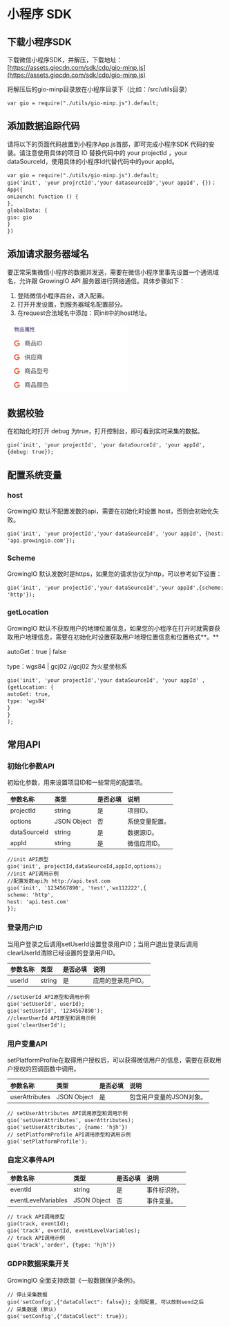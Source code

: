 # 小程序 SDK

## **下载小程序SDK**

下载微信小程序SDK，并解压，下载地址：[https://assets.giocdn.com/sdk/cdp/gio-minp.js](https://assets.giocdn.com/sdk/cdp/gio-minp.js)

将解压后的gio-minp目录放在小程序目录下（比如：/src/utils目录）

```text
var gio = require("./utils/gio-minp.js").default;
```

## **添加数据追踪代码**

请将以下的页面代码放置到小程序App.js首部，即可完成小程序SDK 代码的安装。请注意使用具体的项目 ID 替换代码中的 your projectId ，your dataSourceId，使用具体的小程序Id代替代码中的your appId。

```text
var gio = require("./utils/gio-minp.js").default;
gio('init', 'your projrctId','your datasourceID','your appId', {})；
App({
onLaunch: function () {
},
globalData: {
gio: gio
}
})
```

## **添加请求服务器域名**

要正常采集微信小程序的数据并发送，需要在微信小程序里事先设置一个通讯域名，允许跟 GrowingIO API 服务器进行网络通信。具体步骤如下：

1. 登陆微信小程序后台，进入配置。
2. 打开开发设置，到服务器域名配置部分。
3. 在request合法域名中添加：同init中的host地址。

![](../../../.gitbook/assets/image%20%2896%29.png)

## **数据校验**

在初始化时打开 debug 为true，打开控制台，即可看到实时采集的数据。

```text
gio('init', 'your projectId', 'your dataSourceId', 'your appId',{debug: true});
```

## **配置系统变量**

### **host**

GrowingIO 默认不配置发数的api，需要在初始化时设置 host，否则会初始化失败。

```text
gio('init', 'your projectId','your dataSourceId', 'your appId', {host: 'api.growingio.com'});
```

### **Scheme**

GrowingIO 默认发数时是https，如果您的请求协议为http，可以参考如下设置：

```text
gio('init', 'your projectId','your dataSourceId','your appId',{scheme: 'http'});
```

### **getLocation**

GrowingIO 默认不获取用户的地理位置信息，如果您的小程序在打开时就需要获取用户地理信息，需要在初始化时设置获取用户地理位置信息和位置格式**。**

autoGet：true \| false

type：wgs84 \| gcj02 //gcj02 为火星坐标系

```text
gio('init', 'your projectId','your dataSourceId', 'your appId' , {getLocation: {
autoGet: true,
type: 'wgs84'
}
}
);
```

## **常用API**

### **初始化参数API**

初始化参数，用来设置项目ID和一些常用的配置项。

| 参数名称 | 类型 | 是否必填 | 说明 |
| :--- | :--- | :--- | :--- |
| projectId | string | 是 | 项目ID。 |
| options | JSON Object | 否 | 系统变量配置。 |
| dataSourceId | string | 是 | 数据源ID。 |
| appId | string | 是 | 微信应用ID。 |

```text
//init API原型
gio('init', projectId,dataSourceId,appId,options);
//init API调用示例
//配置发数api为 http://api.test.com
gio('init', '1234567890', 'test','wx112222',{
scheme: 'http',
host: 'api.test.com'
});
```

### **登录用户ID**

当用户登录之后调用setUserId设置登录用户ID；当用户退出登录后调用clearUserId清除已经设置的登录用户ID。

| 参数名称 | 类型 | 是否必填 | 说明 |
| :--- | :--- | :--- | :--- |
| userId | string | 是 | 应用的登录用户ID。 |

```text
//setUserId API原型和调用示例
gio('setUserId', userId);
gio('setUserId', '1234567890');
//clearUserId API原型和调用示例
gio('clearUserId');
```

### **用户变量API**

setPlatformProfile在取得用户授权后，可以获得微信用户的信息，需要在获取用户授权的回调函数中调用。

| 参数名称 | 类型 | 是否必填 | 说明 |
| :--- | :--- | :--- | :--- |
| userAttributes | JSON Object | 是 | 包含用户变量的JSON对象。 |

```text
// setUserAttributes API调用原型和调用示例
gio('setUserAttributes', userAttributes);
gio('setUserAttributes', {name: 'hjh'})
// setPlatformProfile API调用原型和调用示例
gio('setPlatformProfile');
```

### **自定义事件API**

| 参数名称 | 类型 | 是否必填 | 说明 |
| :--- | :--- | :--- | :--- |
| eventId | string | 是 | 事件标识符。 |
| eventLevelVariables | JSON Object | 否 | 事件变量。 |

```text
// track API调用原型
gio(track, eventId);
gio('track', eventId, eventLevelVariables);
// track API调用示例
gio('track','order', {type: 'hjh'})
```

### **GDPR数据采集开关**

GrowingIO 全面支持欧盟《一般数据保护条例》。

```text
// 停止采集数据
gio('setConfig',{"dataCollect": false}); 全局配置, 可以放到send之后
// 采集数据 (默认)
gio('setConfig',{"dataCollect": true});
```

